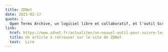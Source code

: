 ```yaml
---
title: ZDNet
date: 2021-02-17
quote: | 
  Open Terms Archive, un logiciel libre et collaboratif, et l'outil Scripta Manent permettent de suivre les évolutions des conditions générales d'utilisation (CGU) des principaux fournisseurs de services en ligne.
link: 
  href: https://www.zdnet.fr/actualites/un-nouvel-outil-pour-suivre-les-evolutions-des-cgu-des-principaux-services-en-ligne-39918097.htm
  title: Un article à retrouver sur le site de ZDNet
  text:  Lire
---
```

